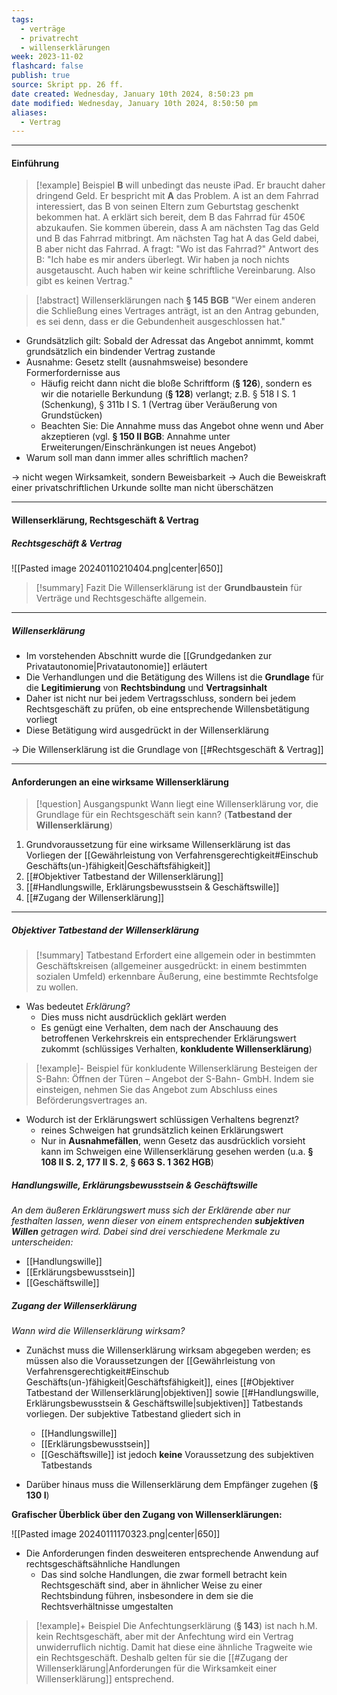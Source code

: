 ```yaml
---
tags:
  - verträge
  - privatrecht
  - willenserklärungen
week: 2023-11-02
flashcard: false
publish: true
source: Skript pp. 26 ff.
date created: Wednesday, January 10th 2024, 8:50:23 pm
date modified: Wednesday, January 10th 2024, 8:50:50 pm
aliases:
  - Vertrag
---
```

***
#### Einführung

> [!example] Beispiel 
> **B** will unbedingt das neuste iPad. Er braucht daher dringend Geld. Er bespricht mit **A** das Problem. A ist an dem Fahrrad interessiert, das B von seinen Eltern zum Geburtstag geschenkt bekommen hat. A erklärt sich bereit, dem B das Fahrrad für 450€ abzukaufen. Sie kommen überein, dass A am nächsten Tag das Geld und B das Fahrrad mitbringt. Am nächsten Tag hat A das Geld dabei, B aber nicht das Fahrrad. A fragt: "Wo ist das Fahrrad?" Antwort des B: "Ich habe es mir anders überlegt. Wir haben ja noch nichts ausgetauscht. Auch haben wir keine schriftliche Vereinbarung. Also gibt es keinen Vertrag."

> [!abstract] Willenserklärungen nach **§ 145 BGB** 
> "Wer einem anderen die Schließung eines Vertrages anträgt, ist an den Antrag gebunden, es sei denn, dass er die Gebundenheit ausgeschlossen hat."

- Grundsätzlich gilt: Sobald der Adressat das Angebot annimmt, kommt grundsätzlich ein bindender Vertrag zustande
- Ausnahme: Gesetz stellt (ausnahmsweise) besondere Formerfordernisse aus
	- Häufig reicht dann nicht die bloße Schriftform (**§ 126**), sondern es wir die notarielle Berkundung (**§ 128**) verlangt; z.B. § 518 I S. 1 (Schenkung), § 311b I S. 1 (Vertrag über Veräußerung von Grundstücken)
	- Beachten Sie: Die Annahme muss das Angebot ohne wenn und Aber akzeptieren (vgl. **§ 150 II BGB**: Annahme unter Erweiterungen/Einschränkungen ist neues Angebot)
- Warum soll man dann immer alles schriftlich machen?

$\longrightarrow$ nicht wegen Wirksamkeit, sondern Beweisbarkeit
$\longrightarrow$ Auch die Beweiskraft einer privatschriftlichen Urkunde sollte man nicht überschätzen

***
#### Willenserklärung, Rechtsgeschäft & Vertrag

##### Rechtsgeschäft & Vertrag

![[Pasted image 20240110210404.png|center|650]]

> [!summary] Fazit 
> Die Willenserklärung ist der **Grundbaustein** für Verträge und Rechtsgeschäfte allgemein.

***
##### Willenserklärung

- Im vorstehenden Abschnitt wurde die [[Grundgedanken zur Privatautonomie|Privatautonomie]] erläutert
- Die Verhandlungen und die Betätigung des Willens ist die **Grundlage** für die **Legitimierung** von **Rechtsbindung** und **Vertragsinhalt**
- Daher ist nicht nur bei jedem Vertragsschluss, sondern bei jedem Rechtsgeschäft zu prüfen, ob eine entsprechende Willensbetätigung vorliegt
- Diese Betätigung wird ausgedrückt in der Willenserklärung

$\longrightarrow$ Die Willenserklärung ist die Grundlage von [[#Rechtsgeschäft & Vertrag]]

***
#### Anforderungen an eine wirksame Willenserklärung

> [!question] Ausgangspunkt 
> Wann liegt eine Willenserklärung vor, die Grundlage für ein Rechtsgeschäft sein kann? (**Tatbestand der Willenserklärung**)

1. Grundvoraussetzung für eine wirksame Willenserklärung ist das Vorliegen der [[Gewährleistung von Verfahrensgerechtigkeit#Einschub Geschäfts(un-)fähigkeit|Geschäftsfähigkeit]]
2. [[#Objektiver Tatbestand der Willenserklärung]]
3. [[#Handlungswille, Erklärungsbewusstsein & Geschäftswille]]
4. [[#Zugang der Willenserklärung]]

***
##### Objektiver Tatbestand der Willenserklärung

> [!summary] Tatbestand 
> Erfordert eine allgemein oder in bestimmten Geschäftskreisen (allgemeiner ausgedrückt: in einem bestimmten sozialen Umfeld) erkennbare Äußerung, eine bestimmte Rechtsfolge zu wollen.

- Was bedeutet *Erklärung*?
	- Dies muss nicht ausdrücklich geklärt werden
	- Es genügt eine Verhalten, dem nach der Anschauung des betroffenen Verkehrskreis ein entsprechender Erklärungswert zukommt (schlüssiges Verhalten, **konkludente Willenserklärung**)

> [!example]- Beispiel für konkludente Willenserklärung 
> Besteigen der S-Bahn: Öffnen der Türen – Angebot der S-Bahn- GmbH. Indem sie einsteigen, nehmen Sie das Angebot zum Abschluss eines Beförderungsvertrages an.

- Wodurch ist der Erklärungswert schlüssigen Verhaltens begrenzt?
	- reines Schweigen hat grundsätzlich keinen Erklärungswert
	- Nur in **Ausnahmefällen**, wenn Gesetz das ausdrücklich vorsieht kann im Schweigen eine Willenserklärung gesehen werden (u.a. **§ 108 II S. 2, 177 II S. 2**, **§ 663 S. 1 362 HGB**)

##### Handlungswille, Erklärungsbewusstsein & Geschäftswille

*An dem äußeren Erklärungswert muss sich der Erklärende aber nur festhalten lassen, wenn dieser von einem entsprechenden **subjektiven Willen** getragen wird. Dabei sind drei verschiedene Merkmale zu unterscheiden:*

- [[Handlungswille]]
- [[Erklärungsbewusstsein]]
- [[Geschäftswille]]

##### Zugang der Willenserklärung

*Wann wird die Willenserklärung wirksam?*

- Zunächst muss die Willenserklärung wirksam abgegeben werden; es müssen also die Voraussetzungen der [[Gewährleistung von Verfahrensgerechtigkeit#Einschub Geschäfts(un-)fähigkeit|Geschäftsfähigkeit]], eines [[#Objektiver Tatbestand der Willenserklärung|objektiven]] sowie [[#Handlungswille, Erklärungsbewusstsein & Geschäftswille|subjektiven]] Tatbestands vorliegen. Der subjektive Tatbestand gliedert sich in

	- [[Handlungswille]]
	- [[Erklärungsbewusstsein]]
	- [[Geschäftswille]] ist jedoch **keine** Voraussetzung des subjektiven Tatbestands

- Darüber hinaus muss die Willenserklärung dem Empfänger zugehen (**§ 130 I**)

**Grafischer Überblick über den Zugang von Willenserklärungen:**

![[Pasted image 20240111170323.png|center|650]]

- Die Anforderungen finden desweiteren entsprechende Anwendung auf rechtsgeschäftsähnliche Handlungen
	- Das sind solche Handlungen, die zwar formell betracht kein Rechtsgeschäft sind, aber in ähnlicher Weise zu einer Rechtsbindung führen, insbesondere in dem sie die Rechtsverhältnisse umgestalten

> [!example]+ Beispiel 
> Die Anfechtungserklärung (**§ 143**) ist nach h.M. kein Rechtsgeschäft, aber mit der Anfechtung wird ein Vertrag unwiderruflich nichtig. Damit hat diese eine ähnliche Tragweite wie ein Rechtsgeschäft. Deshalb gelten für sie die [[#Zugang der Willenserklärung|Anforderungen für die Wirksamkeit einer Willenserklärung]] entsprechend.

